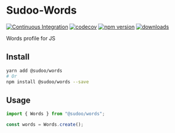 # Sudoo-Words

[![Continuous Integration](https://github.com/SudoDotDog/Sudoo-Words/actions/workflows/ci.yml/badge.svg)](https://github.com/SudoDotDog/Sudoo-Words/actions/workflows/ci.yml)
[![codecov](https://codecov.io/gh/SudoDotDog/Words/branch/main/graph/badge.svg)](https://codecov.io/gh/SudoDotDog/Words)
[![npm version](https://badge.fury.io/js/%40sudoo%2Fwords.svg)](https://www.npmjs.com/package/@sudoo/words)
[![downloads](https://img.shields.io/npm/dm/@sudoo/words.svg)](https://www.npmjs.com/package/@sudoo/words)

Words profile for JS

## Install

```sh
yarn add @sudoo/words
# Or
npm install @sudoo/words --save
```

## Usage

```ts
import { Words } from "@sudoo/words";

const words = Words.create();
```
